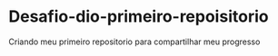 # Desafio-dio-primeiro-repoisitorio
Criando meu primeiro repositorio para compartilhar meu progresso
